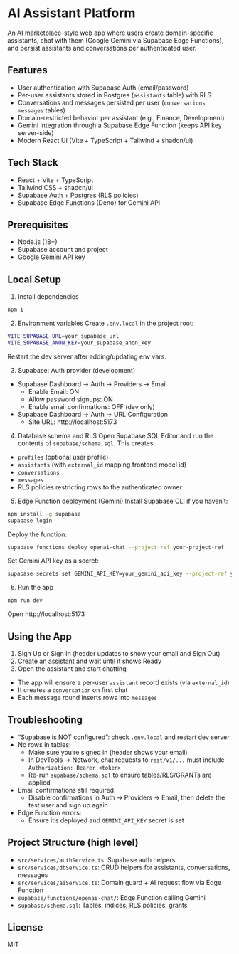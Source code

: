 # AI Assistant Platform

An AI marketplace-style web app where users create domain-specific assistants, chat with them (Google Gemini via Supabase Edge Functions), and persist assistants and conversations per authenticated user.

## Features
- User authentication with Supabase Auth (email/password)
- Per-user assistants stored in Postgres (`assistants` table) with RLS
- Conversations and messages persisted per user (`conversations`, `messages` tables)
- Domain-restricted behavior per assistant (e.g., Finance, Development)
- Gemini integration through a Supabase Edge Function (keeps API key server-side)
- Modern React UI (Vite + TypeScript + Tailwind + shadcn/ui)

## Tech Stack
- React + Vite + TypeScript
- Tailwind CSS + shadcn/ui
- Supabase Auth + Postgres (RLS policies)
- Supabase Edge Functions (Deno) for Gemini API

## Prerequisites
- Node.js (18+)
- Supabase account and project
- Google Gemini API key

## Local Setup
1) Install dependencies
```bash
npm i
```

2) Environment variables
Create `.env.local` in the project root:
```bash
VITE_SUPABASE_URL=your_supabase_url
VITE_SUPABASE_ANON_KEY=your_supabase_anon_key
```
Restart the dev server after adding/updating env vars.

3) Supabase: Auth provider (development)
- Supabase Dashboard → Auth → Providers → Email
  - Enable Email: ON
  - Allow password signups: ON
  - Enable email confirmations: OFF (dev only)
- Supabase Dashboard → Auth → URL Configuration
  - Site URL: http://localhost:5173

4) Database schema and RLS
Open Supabase SQL Editor and run the contents of `supabase/schema.sql`.
This creates:
- `profiles` (optional user profile)
- `assistants` (with `external_id` mapping frontend model id)
- `conversations`
- `messages`
- RLS policies restricting rows to the authenticated owner

5) Edge Function deployment (Gemini)
Install Supabase CLI if you haven’t:
```bash
npm install -g supabase
supabase login
```
Deploy the function:
```bash
supabase functions deploy openai-chat --project-ref your-project-ref
```
Set Gemini API key as a secret:
```bash
supabase secrets set GEMINI_API_KEY=your_gemini_api_key --project-ref your-project-ref
```

6) Run the app
```bash
npm run dev
```
Open http://localhost:5173

## Using the App
1) Sign Up or Sign In (header updates to show your email and Sign Out)
2) Create an assistant and wait until it shows Ready
3) Open the assistant and start chatting
- The app will ensure a per-user `assistant` record exists (via `external_id`)
- It creates a `conversation` on first chat
- Each message round inserts rows into `messages`

## Troubleshooting
- “Supabase is NOT configured”: check `.env.local` and restart dev server
- No rows in tables:
  - Make sure you’re signed in (header shows your email)
  - In DevTools → Network, chat requests to `rest/v1/...` must include `Authorization: Bearer <token>`
  - Re-run `supabase/schema.sql` to ensure tables/RLS/GRANTs are applied
- Email confirmations still required:
  - Disable confirmations in Auth → Providers → Email, then delete the test user and sign up again
- Edge Function errors:
  - Ensure it’s deployed and `GEMINI_API_KEY` secret is set

## Project Structure (high level)
- `src/services/authService.ts`: Supabase auth helpers
- `src/services/dbService.ts`: CRUD helpers for assistants, conversations, messages
- `src/services/aiService.ts`: Domain guard + AI request flow via Edge Function
- `supabase/functions/openai-chat/`: Edge Function calling Gemini
- `supabase/schema.sql`: Tables, indices, RLS policies, grants

## License
MIT
